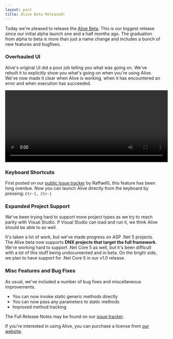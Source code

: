 ```yaml
---
layout: post
title: Alive Beta Released!
---
```


Today we're pleased to release the [Alive Beta](http://comealive.io). This is our biggest release since our initial alpha launch one and a half months ago. The graduation from alpha to beta is more than just a name change and includes a bunch of new features and bugfixes.

### Overhauled UI
Alive's original UI did a poor job telling you what was going on. We've rebuilt it to explicitly show you what's going on when you're using Alive. We've now made it clear when Alive is working, when it has encountered an error and when execution has succeeded.

<center>
  <video width="526" height="233" autoplay loop>
    <source src="https://zippy.gfycat.com/CheapPiercingBarracuda.webm" type="video/webm">  
  </video>
</center>

### Keyboard Shortcuts

First posted on our [public issue tracker](https://github.com/CodeConnect/AliveFeedback/issues/17) by RaffaelG, this feature has been long overdue. Now you can launch Alive directly from the keyboard by pressing: `Ctr-[, Ctr-[`

### Expanded Project Support

We've been trying hard to support more project types as we try to reach parity with Visual Studio. If Visual Studio can load and run it, we think Alive should be able to as well.

It's taken a lot of work, but we've made progress on ASP .Net 5 projects. The Alive beta now supports **DNX projects that target the full framework**. We're working hard to support .Net Core 5 as well, but it's been difficult with a lot of this stuff being undocumented and in beta. On the bright side, we plan to have support for .Net Core 5 in our v1.0 release.

### Misc Features and Bug Fixes

As usual, we've included a number of bug fixes and miscellaneous improvements.

* You can now invoke static generic methods directly
* You can now pass any parameters to static methods
* Improved method tracking

The Full Release Notes may be found on our [issue tracker](https://github.com/CodeConnect/AliveFeedback/wiki/Changelog-0.5).

If you're interested in using Alive, you can purchase a license from [our website](http://comealive.io).



